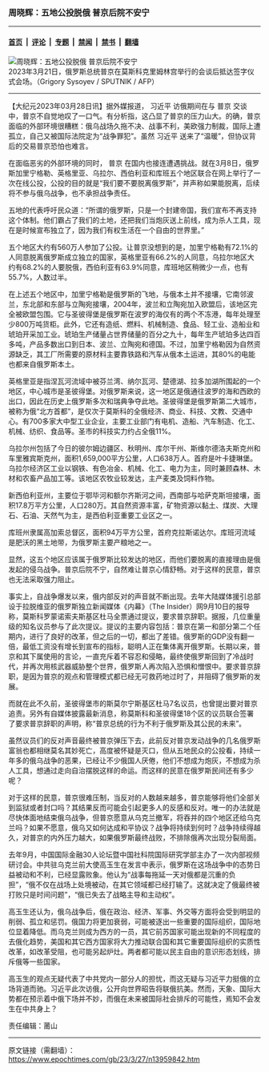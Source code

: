 ### 周晓辉：五地公投脱俄 普京后院不安宁

---

#### [首页](../../../..?n13959842) &nbsp;|&nbsp; [评论](../../../../../epoch-comment?n13959842) &nbsp;|&nbsp; [专题](../../../../../epoch-special?n13959842) &nbsp;|&nbsp; [禁闻](../../../../../epoch-news?n13959842) &nbsp;|&nbsp; [禁书](../../../../../books?n13959842) &nbsp;|&nbsp; [翻墙](https://github.com/gfw-breaker/nogfw/blob/master/README.md?n13959842)


<div><img alt="周晓辉：五地公投脱俄 普京后院不安宁" class="attachment-djy_600_400 size-djy_600_400 wp-post-image" src="https://i.epochtimes.com/assets/uploads/2023/03/id13957486-000_33BR8Z6-600x400.jpg"/>
<div class="caption">
 2023年3月21日，俄罗斯总统普京在莫斯科克里姆林宫举行的会谈后抵达签字仪式会场。（Grigory Sysoyev / SPUTNIK / AFP）
</div></div><hr/><div class="post_content" id="artbody" itemprop="articleBody">
 <!-- article content begin -->
 <p>
  【大纪元2023年03月28日讯】据外媒报道，
  <ok href="https://www.epochtimes.com/gb/tag/%E4%B9%A0%E8%BF%91%E5%B9%B3.html">
   习近平
  </ok>
  访俄期间在与
  <ok href="https://www.epochtimes.com/gb/tag/%E6%99%AE%E4%BA%AC.html">
   普京
  </ok>
  交谈中，普京不自觉地叹了一口气。有分析指，这凸显了普京的压力山大。的确，普京面临的外部环境很糟糕：俄乌战场久拖不决、战事不利，美欧强力制裁，国际上遭孤立，自己又被国际法院定为“战争罪犯”。虽然
  <ok href="https://www.epochtimes.com/gb/tag/%E4%B9%A0%E8%BF%91%E5%B9%B3.html">
   习近平
  </ok>
  送来了“温暖”，但协议背后的交易普京恐怕也难言。
 </p>
 <p>
  在面临恶劣的外部环境的同时，
  <ok href="https://www.epochtimes.com/gb/tag/%E6%99%AE%E4%BA%AC.html">
   普京
  </ok>
  在国内也接连遭遇挑战。就在3月8日，俄罗斯加里宁格勒、英格里亚、乌拉尔、西伯利亚和库班五个地区联合在网上举行了一次在线公投，公投的目的就是“我们要不要脱离俄罗斯”，并声称如果能脱离，后续将不参与俄乌战争，也不承担战争责任。
 </p>
 <p>
  五地的代表呼吁民众道：“所谓的俄罗斯，只是一个封建帝国，我们宣布不再支持这个体制。他们霸占了我们的土地，还把我们当炮灰送上前线，成为杀人工具，现在是时候宣布独立了，因为我们有权生活在一个自由的世界里。”
 </p>
 <p>
  五个地区大约有560万人参加了公投。让普京没想到的是，加里宁格勒有72.1%的人同意脱离俄罗斯成立独立的国家，英格里亚有66.2%的人同意，乌拉尔地区大约有68.2%的人要脱俄，西伯利亚有63.9%同意，库班地区稍微少一点，也有55.7%，人数过半。
 </p>
 <p>
  在上述五个地区中，加里宁格勒是俄罗斯的飞地，与俄本土并不接壤，它南邻波兰，东北部和东部与立陶宛接壤，2004年，波兰和立陶宛加入欧盟后，该地区完全被欧盟包围。它与圣彼得堡是俄罗斯在波罗的海仅有的两个不冻港，每年处理至少800万吨货柜。此外，它还有造纸、燃料、机械制造、食品、轻工业、造船业和琥珀开采加工业。琥珀生产储量占世界储量的百分之九十，每年生产琥珀多达四百多吨，产品多数出口到日本、波兰、立陶宛和德国。不过，加里宁格勒因为自然资源缺乏，其工厂所需要的原材料主要靠铁路和汽车从俄本土运进，其80%的电能也都来自俄罗斯本土。
 </p>
 <p>
  英格里亚是指涅瓦河流域中被芬兰湾、纳尔瓦河、楚德湖、拉多加湖所围起的一个地区，中心城市是圣彼得堡。对俄罗斯来说，这一地区是俄通往波罗的海和西欧的出口，因此在历史上俄罗斯多次和瑞典争夺此地。圣彼得堡是俄罗斯第二大城市，被称为俄“北方首都”，是仅次于莫斯科的全俄经济、商业、科技、文教、交通中心。有700多家大中型工业企业，主要工业部门有电机、造船、汽车制造、化工、机械、纺织、食品等。圣市的科技实力约占全俄11%。
 </p>
 <p>
  乌拉尔州包括了今日的彼尔姆边疆区、秋明州、库尔干州、斯维尔德洛夫斯克州和车里雅宾斯克州，面积1,659,000平方公里，人口638万人。首府是叶卡捷琳堡。乌拉尔经济区工业以钢铁、有色冶金、机械、化工、电力为主，同时兼顾森林、木材和农畜产品加工等。该地区农牧业较发达，主产麦类及饲料作物。
 </p>
 <p>
  新西伯利亚州，主要位于鄂毕河和额尔齐斯河之间，西南部与哈萨克斯坦接壤，面积17.8万平方公里，人口280万。其自然资源丰富，矿物资源以黏土、煤炭、大理石、石油、天然气为主，是西伯利亚重要工业区之一。
 </p>
 <p>
  库班州隶属高加索总督区，面积94万平方公里，首府克拉斯诺达尔。库班河流域是肥沃的黑土地带，为俄罗斯主要产粮地之一。
 </p>
 <p>
  显然，这五个地区应该属于俄罗斯比较发达的地区，而他们要脱离的直接理由是俄发起的侵乌战争。普京后院不宁，自然难让普京心情舒畅。对于这样的民意，普京也无法采取强力阻止。
 </p>
 <p>
  事实上，自战争爆发以来，俄内部反对的声音就不断出现。去年大陆媒体援引总部设于拉脱维亚的俄罗斯独立新闻媒体《内幕》（The Insider）网9月10日的报导称，莫斯科罗蒙诺索夫斯基区杜马全票通过提议，要求普京辞职。据报，几位重量级的知名议员参与了此次提议。提议的主要内容包括：普京在第一和部分第二个任期内，进行了良好的改革，但之后的一切，都出了差错。俄罗斯的GDP没有翻一倍，最低工资没有增长到宣布的指标，聪明人正在集体离开俄罗斯。长期以来，普京和其下属使用的言论，一直充斥着不容忍和侵略，最终使俄罗斯回到了冷战时代，并再次用核武器威胁整个世界，俄罗斯人再次陷入恐惧和憎恨中。要求普京辞职，是因为普京的观点和管理模式都已经无可救药地过时了，并阻碍了俄罗斯的发展。
 </p>
 <p>
  而就在此不久前，圣彼得堡市的斯莫尔宁斯基区杜马7名议员，也曾提出要对普京追责。另外有自媒体披露最新消息，称莫斯科和圣彼得堡18个区的议员联合签署了要求普京辞职的声明，称“普京总统的行为不利于俄罗斯及其公民的未来”。
 </p>
 <p>
  虽然议员们的反对声音最终被普京弹压下去，此前反对普京发动战争的几名俄罗斯富翁也都相继莫名其妙死亡，高度被怀疑是灭口，但从五地民众的公投看，持续一年多的俄乌战争的恶果，已经让不少俄国人厌倦，他们不想成为炮灰，不想成为杀人工具，想通过走向自治摆脱这样的命运。而这样的民意在俄罗斯民间还有多少呢？
 </p>
 <p>
  对于这样的民意，普京很难压制，当反对的人数越来越多，普京能够将他们全部关到监狱或者封口吗？其结果反而可能会引起更多人的反感和反对。唯一的办法就是尽快体面地结束俄乌战争，但普京愿意从乌克兰撤军，将吞并的四个地区还给乌克兰吗？如果不愿意，俄乌又如何达成和平协议？战争将持续到何时？战争持续得越久，对普京的内外压力越大，如果俄罗斯最终战败，不排除俄再次出现分裂局面。
 </p>
 <p>
  去年9月，中国国际金融30人论坛暨中国社科院国际研究学部主办了一次内部视频研讨会。中共驻乌克兰前大使高玉生在发言中表示，俄罗斯在这场战争中的态势日益被动和不利，已经显露败象。他认为“战事每拖延一天对俄都是沉重的负担”，“俄不仅在战场上处境被动，在其它领域都已经打输了。这就决定了俄最终被打败只是时间问题”，“俄已失去了战略主导和主动权”。
 </p>
 <p>
  高玉生还认为，俄乌战争后，俄在政治、经济、军事、外交等方面将会受到明显的削弱、孤立和惩罚。俄国力将更加衰弱，可能被逐出一些重要的国际组织，国际地位显着降低。而乌克兰则成为西方的一员，其它前苏国家可能出现新的不同程度的去俄化趋势，美国和其它西方国家将大力推动联合国和其它重要国际组织的实质性改革，如改革受阻，也可能另起炉灶。两者都可能以民主自由的意识形态划线，排斥俄等一些国家。
 </p>
 <p>
  高玉生的观点无疑代表了中共党内一部分人的担忧，而这无疑与习近平力挺俄的立场背道而驰。习近平此次访俄，公开向世界昭告将联俄抗美。然而，天象、国际大势都在预示着中俄下场并不妙，而俄在未来被国际社会排斥的可能性，焉知不会发生在中共身上？
 </p>
 <p>
  责任编辑：莆山
 </p>
 <!-- article content end -->
 <div id="below_article_ad">
 </div>
</div>


---

原文链接（需翻墙）：https://www.epochtimes.com/gb/23/3/27/n13959842.htm